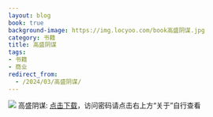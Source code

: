 ```yaml
---
layout: blog
book: true
background-image: https://img.locyoo.com/book高盛阴谋.jpg
category: 书籍
title: 高盛阴谋
tags:
- 书籍
- 商业
redirect_from:
  - /2024/03/高盛阴谋/
---
```

![](https://img.locyoo.com/book高盛阴谋.jpg)
高盛阴谋: <a name = "ref1" href="https://url18.ctfile.com/f/50983618-1314906680-19bea4?p=3619">点击下载</a>，访问密码请点击右上方“关于”自行查看